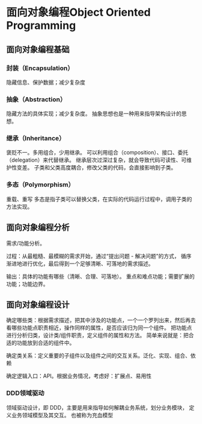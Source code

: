 # 面向对象编程Object Oriented Programming
## 面向对象编程基础
### 封装（Encapsulation）
隐藏信息、保护数据；减少复杂度
### 抽象（Abstraction）
隐藏方法的具体实现；减少复杂度。
抽象思想也是一种用来指导架构设计的思想。
### 继承（Inheritance）
褒贬不一。多用组合，少用继承。
可以利用组合（composition）、接口、委托（delegation）来代替继承。
继承层次过深过复杂，就会导致代码可读性、可维护性变差。
子类和父类高度耦合，修改父类的代码，会直接影响到子类。
### 多态（Polymorphism）
重载、重写
多态是指子类可以替换父类，在实际的代码运行过程中，调用子类的方法实现。

## 面向对象编程分析
需求/功能分析。

过程：从最粗糙、最模糊的需求开始，通过“提出问题 - 解决问题”的方式，
循序渐进地进行优化，最后得到一个足够清晰、可落地的需求描述。

输出：具体的功能有哪些（清晰、合理、可落地）。
重点和难点功能；需要扩展的功能；功能边界。

## 面向对象编程设计
确定哪些类：根据需求描述，把其中涉及的功能点，一个一个罗列出来，然后再去看哪些功能点职责相近，操作同样的属性，是否应该归为同一个组件。
把功能点进行分析归类，设计类/组件职责，定义组件的属性和方法。
简单来说就是：把合适的功能放到合适的组件中。

确定类关系：定义重要的子组件以及组件之间的交互关系。泛化、实现、组合、依赖

确定逻辑入口：API。根据业务情况，考虑好：扩展点、易用性



### DDD领域驱动
领域驱动设计，即 DDD，主要是用来指导如何解耦业务系统，划分业务模块，
定义业务领域模型及其交互。
也被称为充血模型






